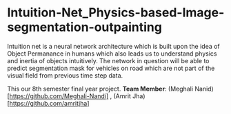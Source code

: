 # Intuition-Net_Physics-based-Image-segmentation-outpainting
Intuition net is a neural network architecture which is built upon the idea of Object Permanance in humans which also leads us to understand physics and inertia of objects intuitively. The network in question will be able to predict segmentation mask for vehicles on road which are not part of the visual field from previous time step data.  

This our 8th semester final year project.
**Team Member**: (Meghali Nanid)[https://github.com/Meghali-Nandi] , (Amrit Jha)[https://github.com/amritjha]
